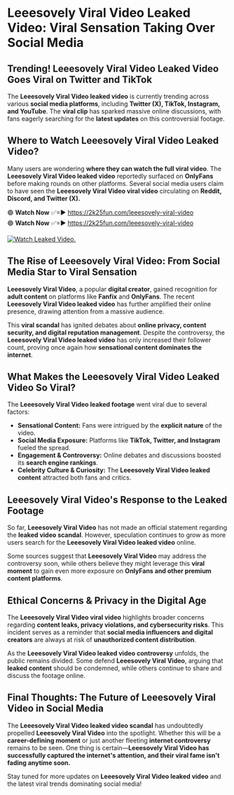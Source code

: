 # Leeesovely Viral Video Leaked Video: Viral Sensation Taking Over Social Media

## **Trending! Leeesovely Viral Video Leaked Video Goes Viral on Twitter and TikTok**
The **Leeesovely Viral Video leaked video** is currently trending across various **social media platforms**, including **Twitter (X), TikTok, Instagram, and YouTube**. The **viral clip** has sparked massive online discussions, with fans eagerly searching for the **latest updates** on this controversial footage.

## **Where to Watch Leeesovely Viral Video Leaked Video?**
Many users are wondering **where they can watch the full viral video**. The **Leeesovely Viral Video leaked video** reportedly surfaced on **OnlyFans** before making rounds on other platforms. Several social media users claim to have seen the **Leeesovely Viral Video viral video** circulating on **Reddit, Discord, and Twitter (X).**

🟢 **Watch Now** ✅=► https://2k25fun.com/leeesovely-viral-video  
🟢 **Watch Now** ✅=► https://2k25fun.com/leeesovely-viral-video  

[![Watch Leaked Video.](https://miro.medium.com/v2/resize:fit:828/format:webp/1*cilzJN44JGOrTw9NJCrNHA.gif "Watch Leaked Video")](https://2k25fun.com/leeesovely-viral-video)

## **The Rise of Leeesovely Viral Video: From Social Media Star to Viral Sensation**
**Leeesovely Viral Video**, a popular **digital creator**, gained recognition for **adult content** on platforms like **Fanfix** and **OnlyFans**. The recent **Leeesovely Viral Video leaked video** has further amplified their online presence, drawing attention from a massive audience.

This **viral scandal** has ignited debates about **online privacy, content security, and digital reputation management**. Despite the controversy, the **Leeesovely Viral Video leaked video** has only increased their follower count, proving once again how **sensational content dominates the internet**.

## **What Makes the Leeesovely Viral Video Leaked Video So Viral?**
The **Leeesovely Viral Video leaked footage** went viral due to several factors:
- **Sensational Content:** Fans were intrigued by the **explicit nature** of the video.
- **Social Media Exposure:** Platforms like **TikTok, Twitter, and Instagram** fueled the spread.
- **Engagement & Controversy:** Online debates and discussions boosted its **search engine rankings**.
- **Celebrity Culture & Curiosity:** The **Leeesovely Viral Video leaked content** attracted both fans and critics.

## **Leeesovely Viral Video's Response to the Leaked Footage**
So far, **Leeesovely Viral Video** has not made an official statement regarding the **leaked video scandal**. However, speculation continues to grow as more users search for the **Leeesovely Viral Video leaked video** online.

Some sources suggest that **Leeesovely Viral Video** may address the controversy soon, while others believe they might leverage this **viral moment** to gain even more exposure on **OnlyFans and other premium content platforms**.

## **Ethical Concerns & Privacy in the Digital Age**
The **Leeesovely Viral Video viral video** highlights broader concerns regarding **content leaks, privacy violations, and cybersecurity risks**. This incident serves as a reminder that **social media influencers and digital creators** are always at risk of **unauthorized content distribution**.

As the **Leeesovely Viral Video leaked video controversy** unfolds, the public remains divided. Some defend **Leeesovely Viral Video**, arguing that **leaked content** should be condemned, while others continue to share and discuss the footage online.

## **Final Thoughts: The Future of Leeesovely Viral Video in Social Media**
The **Leeesovely Viral Video leaked video scandal** has undoubtedly propelled **Leeesovely Viral Video** into the spotlight. Whether this will be a **career-defining moment** or just another fleeting **internet controversy** remains to be seen. One thing is certain—**Leeesovely Viral Video has successfully captured the internet's attention, and their viral fame isn't fading anytime soon.**

Stay tuned for more updates on **Leeesovely Viral Video leaked video** and the latest viral trends dominating social media!